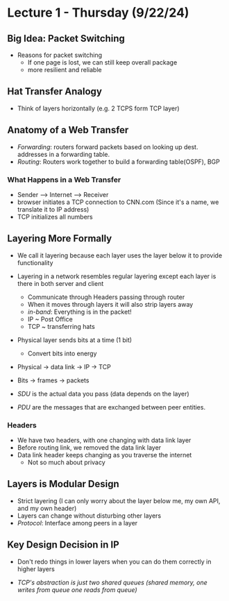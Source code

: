 # Lecture 1 - Thursday (9/22/24)

## Big Idea: Packet Switching

  - Reasons for packet switching
    - If one page is lost, we can still keep overall package
    - more resilient and reliable
    
## Hat Transfer Analogy

  - Think of layers horizontally (e.g. 2 TCPS form TCP layer)
  
## Anatomy of a Web Transfer

  - *Forwarding*: routers forward packets based on looking up dest. addresses in a forwarding table. 
  - *Routing*: Routers work together to build a forwarding table(OSPF), BGP
  
### What Happens in a Web Transfer

  - Sender --> Internet --> Receiver
  - browser initiates a TCP connection to CNN.com (Since it's a name, we translate it to IP address)
  - TCP initializes all numbers 
  
## Layering More Formally

  - We call it layering because each layer uses the layer below it to provide functionality
  - Layering in a network resembles regular layering except each layer is there in both server and client 
    - Communicate through Headers passing through router
    - When it moves through layers it will also strip layers away
    - *in-band*: Everything is in the packet!
    - IP ~ Post Office
    - TCP ~ transferring hats
    
  - Physical layer sends bits at a time (1 bit)
    - Convert bits into energy
  - Physical -> data link -> IP -> TCP
  - Bits -> frames -> packets
  - *SDU* is the actual data you pass (data depends on the layer)
  - *PDU* are the messages that are exchanged between peer entities.

### Headers

  - We have two headers, with one changing with data link layer
  - Before routing link, we removed the data link layer
  - Data link header keeps changing as you traverse the internet
    - Not so much about privacy
    
## Layers is Modular Design

  - Strict layering (I can only worry about the layer below me, my own API, and my own header)
  - Layers can change without disturbing other layers
  - *Protocol*: Interface among peers in a layer
  
## Key Design Decision in IP

  - Don't redo things in lower layers when you can do them correctly in higher layers

  - *TCP's abstraction is just two shared queues (shared memory, one writes from queue one reads from queue)*
